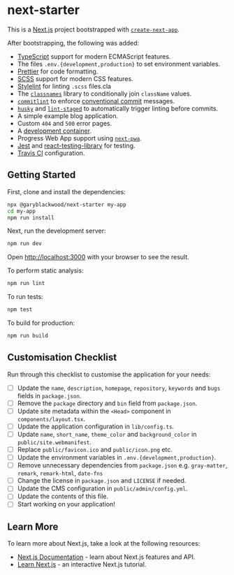 # next-starter

This is a [Next.js](https://nextjs.org/) project bootstrapped with [`create-next-app`](https://github.com/vercel/next.js/tree/canary/packages/create-next-app).

After bootstrapping, the following was added:

- [TypeScript](https://www.typescriptlang.org/) support for modern ECMAScript features.
- The files `.env.{development,production}` to set environment variables.
- [Prettier](https://prettier.io/) for code formatting.
- [SCSS](https://sass-lang.com/) support for modern CSS features.
- [Stylelint](https://stylelint.io/) for linting `.scss` files.cla
- The [`classnames`](https://github.com/JedWatson/classnames) library to conditionally join `className` values.
- [`commitlint`](https://commitlint.js.org/#/) to enforce [conventional commit](https://www.conventionalcommits.org) messages.
- [`husky`](https://typicode.github.io/husky/#/) and [`lint-staged`](https://github.com/okonet/lint-staged) to automatically trigger linting before commits.
- A simple example blog application.
- Custom `404` and `500` error pages.
- A [development container](https://code.visualstudio.com/docs/remote/create-dev-container).
- Progress Web App support using [`next-pwa`](https://github.com/shadowwalker/next-pwa).
- [Jest](https://jestjs.io/) and [react-testing-library](https://github.com/testing-library/react-testing-library) for testing.
- [Travis CI](https://travis-ci.com) configuration.

## Getting Started

First, clone and install the dependencies:

```bash
npx @garyblackwood/next-starter my-app
cd my-app
npm run install
```

Next, run the development server:

```bash
npm run dev
```

Open [http://localhost:3000](http://localhost:3000) with your browser to see the result.

To perform static analysis:

```bash
npm run lint
```

To run tests:

```bash
npm test
```

To build for production:

```bash
npm run build
```

## Customisation Checklist

Run through this checklist to customise the application for your needs:

- [ ] Update the `name`, `description`, `homepage`, `repository`, `keywords` and `bugs` fields in `package.json`.
- [ ] Remove the `package` directory and `bin` field from `package.json`.
- [ ] Update site metadata within the `<Head>` component in `components/layout.tsx`.
- [ ] Update the application configuration in `lib/config.ts`.
- [ ] Update `name`, `short_name`, `theme_color` and `background_color` in `public/site.webmanifest`.
- [ ] Replace `public/favicon.ico` and `public/icon.png` etc.
- [ ] Update the environment variables in `.env.{development,production}`.
- [ ] Remove unnecessary dependencies from `package.json` e.g. `gray-matter`, `remark`, `remark-html`, `date-fns`
- [ ] Change the license in `package.json` and `LICENSE` if needed.
- [ ] Update the CMS configuration in `public/admin/config.yml`.
- [ ] Update the contents of this file.
- [ ] Start working on your application!

## Learn More

To learn more about Next.js, take a look at the following resources:

- [Next.js Documentation](https://nextjs.org/docs) - learn about Next.js features and API.
- [Learn Next.js](https://nextjs.org/learn) - an interactive Next.js tutorial.
